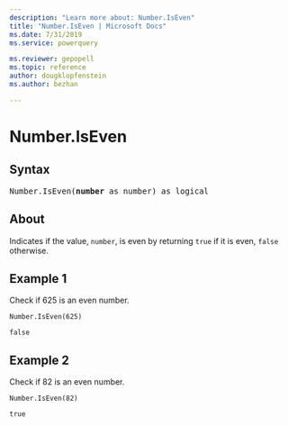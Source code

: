 ```yaml
---
description: "Learn more about: Number.IsEven"
title: "Number.IsEven | Microsoft Docs"
ms.date: 7/31/2019
ms.service: powerquery

ms.reviewer: gepopell
ms.topic: reference
author: dougklopfenstein
ms.author: bezhan

---
```

# Number.IsEven

## Syntax

<pre>
Number.IsEven(<b>number</b> as number) as logical 
</pre>
  
## About  
Indicates if the value, `number`, is even by returning `true` if it is even, `false` otherwise.

## Example 1
Check if 625 is an even number.

```powerquery-m
Number.IsEven(625)
```

`false`

## Example 2
Check if 82 is an even number.

```powerquery-m
Number.IsEven(82)
```

`true`
